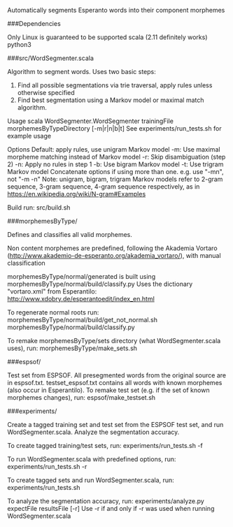 Automatically segments Esperanto words into their component morphemes

###Dependencies

Only Linux is guaranteed to be supported
scala (2.11 definitely works)
python3

###src/WordSegmenter.scala

Algorithm to segment words. Uses two basic steps:
1. Find all possible segmentations via trie traversal, apply rules unless otherwise specified
2. Find best segmentation using a Markov model or maximal match algorithm. 

Usage
    scala WordSegmenter.WordSegmenter trainingFile morphemesByTypeDirectory [-m|r|n|b|t]
See experiments/run\_tests.sh for example usage

Options
    Default: apply rules, use unigram Markov model
    -m: Use maximal morpheme matching instead of Markov model
    -r: Skip disambiguation (step 2)
    -n: Apply no rules in step 1
    -b: Use bigram Markov model
    -t: Use trigram Markov model
Concatenate options if using more than one. e.g. use "-mn", not "-m -n"
Note: unigram, bigram, trigram Markov models refer to 2-gram sequence, 3-gram sequence, 4-gram sequence respectively, as in https://en.wikipedia.org/wiki/N-gram#Examples

Build
run:
    src/build.sh

###morphemesByType/

Defines and classifies all valid morphemes.

Non content morphemes are predefined, following the Akademia Vortaro (http://www.akademio-de-esperanto.org/akademia_vortaro/), with manual classification

morphemesByType/normal/generated is built using morphemesByType/normal/build/classify.py
Uses the dictionary "vortaro.xml" from Esperantilo: http://www.xdobry.de/esperantoedit/index_en.html

To regenerate normal roots run:
    morphemesByType/normal/build/get\_not\_normal.sh
    morphemesByType/normal/build/classify.py

To remake morphemesByType/sets directory (what WordSegmenter.scala uses), run:
    morphemesByType/make\_sets.sh

###espsof/

Test set from ESPSOF. All presegmented words from the original source are in espsof.txt. testset\_espsof.txt contains all words with known morphemes (also occur in Esperantilo).
To remake test set (e.g. if the set of known morphemes changes), run:
    espsof/make\_testset.sh

###experiments/

Create a tagged training set and test set from the ESPSOF test set, and run WordSegmenter.scala. Analyze the segmentation accuracy.

To create tagged training/test sets, run:
    experiments/run\_tests.sh -f

To run WordSegmenter.scala with predefined options, run:
    experiments/run\_tests.sh -r

To create tagged sets and run WordSegmenter.scala, run:
    experiments/run\_tests.sh

To analyze the segmentation accuracy, run:
    experiments/analyze.py expectFile resultsFile [-r]
Use -r if and only if -r was used when running WordSegmenter.scala
